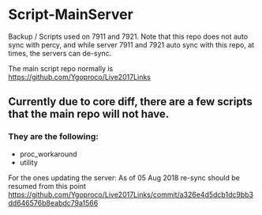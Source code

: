 # Script-MainServer
Backup / Scripts used on 7911 and 7921. Note that this repo does not auto sync with percy, and while server 7911 and 7921 auto sync with this repo, at times, the servers can de-sync.

The main script repo normally is https://github.com/Ygoproco/Live2017Links

## Currently due to core diff, there are a few scripts that the main repo will not have.

### They are the following:

- proc_workaround
- utility


For the ones updating the server:
As of 05 Aug 2018 re-sync should be resumed from this point <https://github.com/Ygoproco/Live2017Links/commit/a326e4d5dcb1dc9bb3dd646576b8eabdc79a1566>
